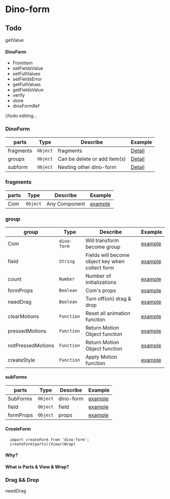# Dino-form

## Todo 
  getValue



#### DinoForm
* FromItem
* setFieldsValue
* setFullValues
* setFieldsError
* getFullValues
* getFieldsValue
* verify
* store
* dinoFormRef


//todo editing...
### DinoForm
parts      | Type    |     Describe | Example 
---        | ---     |    ---       | --- 
fragments   | `Object`       |    fragments       |  [Detail](#fragments)
groups       | `Object`     |    Can be delete or add item(s)| [Detail](#group)
subform       | `Object`     |    Nesting other dino-form       | [Detail](#subForms)

### fragments
parts      | Type    |     Describe | Example 
---        | ---     |    ---       | --- 
Com   | `Object`       |    Any Component        |  [example](https://github.com/gjc9620/dino-form/blob/master/examples/forms/Resume.jsx#L15)



### group
group      | Type    |     Describe | Example 
---        | ---     |    ---       | --- 
Com | `dino-form`       |   Will transform become group |  [example](https://github.com/gjc9620/dino-form/blob/master/examples/forms/Resume.jsx#L46)
field | `String`       |    Fields will become object key when collect form    |  [example](https://codesandbox.io/s/23rl65mnzr)
count | `Number`       |    Number of initializations       |  [example](https://codesandbox.io/s/23rl65mnzr)
formProps | `Boolean`       |    Com's props |  [example](https://codesandbox.io/s/23rl65mnzr)
needDrag | `Boolean`       |    Turn off(on) drag & drop       |  [example](https://codesandbox.io/s/23rl65mnzr)
clearMotions | `Function`       |    Reset all animation function  |  [example](https://codesandbox.io/s/23rl65mnzr)
pressedMotions | `Function`       |  Return Motion Object function       |  [example](https://codesandbox.io/s/23rl65mnzr)
notPressedMotions | `Function`       |    Return Motion Object function        |  [example](https://codesandbox.io/s/23rl65mnzr)
createStyle | `Function`       |   Apply Motion function    |  [example](https://codesandbox.io/s/23rl65mnzr)

#### subForms
parts      | Type    |     Describe | Example 
---        | ---     |    ---       | --- 
SubForms   | `Object`       |    dino-form        |  [example](https://github.com/gjc9620/dino-form/blob/master/examples/forms/Resume.jsx#L34)
field   | `Object`       |    field       |  [example](https://github.com/gjc9620/dino-form/blob/master/examples/forms/Resume.jsx#L34)
formProps   | `Object`       |   props       |  [example](https://github.com/gjc9620/dino-form/blob/master/examples/forms/Resume.jsx#L34)

#### CreateForm
```
  import createForm from 'dino-form';
  createForm(parts)(View)(Wrap)
```

#### Why?

#### What is Parts & View & Wrap?

### Drag && Drop
needDrag


###
